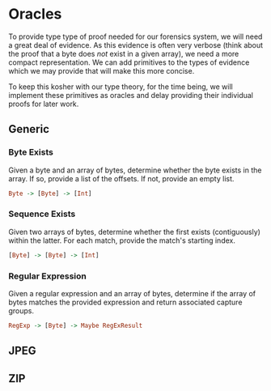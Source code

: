 # Oracles

To provide type type of proof needed for our forensics system, we will need a
great deal of evidence. As this evidence is often very verbose (think about
the proof that a byte does *not* exist in a given array), we need a more
compact representation. We can add primitives to the types of evidence which
we may provide that will make this more concise.

To keep this kosher with our type theory, for the time being, we will
implement these primitives as oracles and delay providing their individual
proofs for later work.

##  Generic

### Byte Exists
Given a byte and an array of bytes, determine whether the byte exists in the
array. If so, provide a list of the offsets. If not, provide an empty list.
```haskell
Byte -> [Byte] -> [Int]
```

### Sequence Exists
Given two arrays of bytes, determine whether the first exists (contiguously)
within the latter. For each match, provide the match's starting index.
```haskell
[Byte] -> [Byte] -> [Int]
```

### Regular Expression
Given a regular expression and an array of bytes, determine if the array of
bytes matches the provided expression and return associated capture groups.
```haskell
RegExp -> [Byte] -> Maybe RegExResult
```

##  JPEG

##  ZIP
